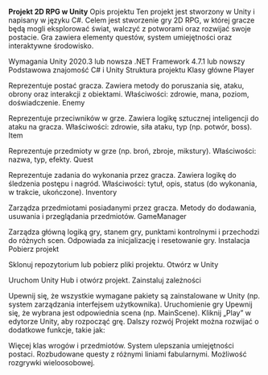 **Projekt 2D RPG w Unity**
Opis projektu
Ten projekt jest stworzony w Unity i napisany w języku C#. Celem jest stworzenie gry 2D RPG, w której gracze będą mogli eksplorować świat, walczyć z potworami oraz rozwijać swoje postacie. Gra zawiera elementy questów, system umiejętności oraz interaktywne środowisko.

Wymagania
Unity 2020.3 lub nowsza
.NET Framework 4.7.1 lub nowszy
Podstawowa znajomość C# i Unity
Struktura projektu
Klasy główne
Player

Reprezentuje postać gracza.
Zawiera metody do poruszania się, ataku, obrony oraz interakcji z obiektami.
Właściwości: zdrowie, mana, poziom, doświadczenie.
Enemy

Reprezentuje przeciwników w grze.
Zawiera logikę sztucznej inteligencji do ataku na gracza.
Właściwości: zdrowie, siła ataku, typ (np. potwór, boss).
Item

Reprezentuje przedmioty w grze (np. broń, zbroje, mikstury).
Właściwości: nazwa, typ, efekty.
Quest

Reprezentuje zadania do wykonania przez gracza.
Zawiera logikę do śledzenia postępu i nagród.
Właściwości: tytuł, opis, status (do wykonania, w trakcie, ukończone).
Inventory

Zarządza przedmiotami posiadanymi przez gracza.
Metody do dodawania, usuwania i przeglądania przedmiotów.
GameManager

Zarządza główną logiką gry, stanem gry, punktami kontrolnymi i przechodzi do różnych scen.
Odpowiada za inicjalizację i resetowanie gry.
Instalacja
Pobierz projekt

Sklonuj repozytorium lub pobierz pliki projektu.
Otwórz w Unity

Uruchom Unity Hub i otwórz projekt.
Zainstaluj zależności

Upewnij się, że wszystkie wymagane pakiety są zainstalowane w Unity (np. system zarządzania interfejsem użytkownika).
Uruchomienie gry
Upewnij się, że wybrana jest odpowiednia scena (np. MainScene).
Kliknij „Play” w edytorze Unity, aby rozpocząć grę.
Dalszy rozwój
Projekt można rozwijać o dodatkowe funkcje, takie jak:

Więcej klas wrogów i przedmiotów.
System ulepszania umiejętności postaci.
Rozbudowane questy z różnymi liniami fabularnymi.
Możliwość rozgrywki wieloosobowej.
